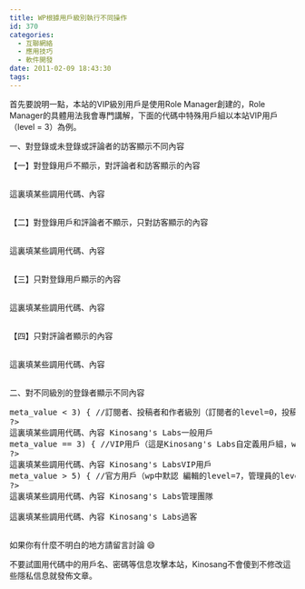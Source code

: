 ```yaml
---
title: WP根據用戶級別執行不同操作
id: 370
categories:
  - 互聯網絡
  - 應用技巧
  - 軟件開發
date: 2011-02-09 18:43:30
tags:
---
```


首先要說明一點，本站的VIP級別用戶是使用Role Manager創建的，Role Manager的具體用法我會專門講解，下面的代碼中特殊用戶組以本站VIP用戶（level = 3）為例。

一、對登錄或未登錄或評論者的訪客顯示不同內容

【一】對登錄用戶不顯示，對評論者和訪客顯示的內容

<pre class="prettyprint linenums">
<?php if (!$ user_ID) { ?>
這裏填某些調用代碼、內容
<?php } ?>
</pre>

<!--more-->

【二】對登錄用戶和評論者不顯示，只對訪客顯示的內容

<pre class="prettyprint linenums">
<?php if (!$ user_ID && !isset($ _COOKIE['comment_author_'.COOKIEHASH])) { ?>
這裏填某些調用代碼、內容
<?php } ?>
</pre>

【三】只對登錄用戶顯示的內容

<pre class="prettyprint linenums">
<?php if ($ user_ID) { ?>
這裏填某些調用代碼、內容
<?php } ?>
</pre>

【四】只對評論者顯示的內容

<pre class="prettyprint linenums">
<?php if (!$ user_ID && isset($ _COOKIE['comment_author_'.COOKIEHASH])) { ?>
這裏填某些調用代碼、內容
<?php } ?>
</pre>

二、對不同級別的登錄者顯示不同內容

<pre class="prettyprint linenums">
<?php
//連結SQL，Kinosang's Labs提醒您請修改sql用戶名、密碼、使用的數據庫名
$ conn=@mysql_connect("localhost", "root","pwd");
$ db = @mysql_select_db("dbname",$ conn);

//讀取當前id對應的用戶的級別並依據級別設置顯示的內容
if ($ user_ID) {
$ result_level = @mysql_query("SELECT meta_value FROM wp_usermeta WHERE user_id = '" . $ user_ID . "' and meta_key = 'w_user_level'",$ db); //Kinosang's Labs提醒您這裏的wp_usermeta改為你的對應的表名
//分情況設定更新時間
if ($ result_level[0]->meta_value < 3) { //訂閱者、投稿者和作者級別（訂閱者的level=0，投稿者的level=1，作者的level=2）
?>
這裏填某些調用代碼、內容 Kinosang's Labs一般用戶
<?php
}
if ($ result_level[0]->meta_value == 3) { //VIP用戶（這是Kinosang's Labs自定義用戶組，wp原本沒有level=3的用戶組）
?>
這裏填某些調用代碼、內容 Kinosang's LabsVIP用戶
<?php
if ($ result_level[0]->meta_value > 5) { //官方用戶（wp中默認 編輯的level=7，管理員的level=10）
?>
這裏填某些調用代碼、內容 Kinosang's Labs管理團隊
<?php
}else{
//未註冊用戶
?>
這裏填某些調用代碼、內容 Kinosang's Labs過客
<?php ?>
</pre>

如果你有什麼不明白的地方請留言討論 :smile:

不要試圖用代碼中的用戶名、密碼等信息攻擊本站，Kinosang不會傻到不修改這些隱私信息就發佈文章。